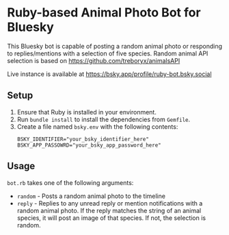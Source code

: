 # Ruby-based Animal Photo Bot for Bluesky
This Bluesky bot is capable of posting a random animal photo or responding to replies/mentions with a selection of five species.
Random animal API selection is based on https://github.com/treboryx/animalsAPI

Live instance is available at https://bsky.app/profile/ruby-bot.bsky.social

## Setup
1. Ensure that Ruby is installed in your environment.
2. Run `bundle install` to install the dependencies from `Gemfile`.
3. Create a file named `bsky.env` with the following contents:
   ```
   BSKY_IDENTIFIER="your_bsky_identifier_here"
   BSKY_APP_PASSOWRD="your_bsky_app_password_here"
   ```

## Usage
`bot.rb` takes one of the following arguments:
- `random` - Posts a random animal photo to the timeline
- `reply` - Replies to any unread reply or mention notifications with a random animal photo. If the reply matches the string of an animal species, it will post an image of that species. If not, the selection is random.

